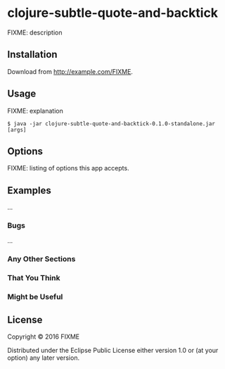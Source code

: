 # clojure-subtle-quote-and-backtick

FIXME: description

## Installation

Download from http://example.com/FIXME.

## Usage

FIXME: explanation

    $ java -jar clojure-subtle-quote-and-backtick-0.1.0-standalone.jar [args]

## Options

FIXME: listing of options this app accepts.

## Examples

...

### Bugs

...

### Any Other Sections
### That You Think
### Might be Useful

## License

Copyright © 2016 FIXME

Distributed under the Eclipse Public License either version 1.0 or (at
your option) any later version.
